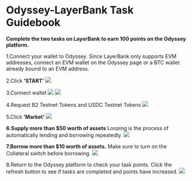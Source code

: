 # Odyssey-LayerBank Task Guidebook

**Complete the two tasks on LayerBank to earn 100 points on the Odyssey platform.**

1.Connect your wallet to Odyssey. Since LayerBank only supports EVM addresses, connect an EVM wallet on the Odyssey page or a BTC wallet already bound to an EVM address.

2.Click **’START’**
![](https://quicknode.quicknode-ipfs.com/ipfs/QmZgGb1hzsATv9CRX3R7Hu9wKj7wgFtpupJef4KHBSmf1q)

3.Connect wallet
![](https://quicknode.quicknode-ipfs.com/ipfs/QmTPS7PgxQahHLpdFtjDgbdxqQ1ttzaCEXbUbmCarpjh2P)
![](https://quicknode.quicknode-ipfs.com/ipfs/QmUUZ3rg3bEsHyqPM8Kjzz1ruDrJ1kACi78DwznxKD6K2C)

4.Request B2 Testnet Tokens and USDC Testnet Tokens
![](https://quicknode.quicknode-ipfs.com/ipfs/QmTs5uPkpNRAE8K9w4acpG6b66P1hzztCfsVgtq7fRNuLx)


5.Click  **’Market’**
![](https://quicknode.quicknode-ipfs.com/ipfs/QmYN6iDBizsjjzT3HZrL49vBdHPVrFTk87r4ME7s9Skdrm)


**6.Supply more than $50 worth of assets**
Looping is the process of automatically lending and borrowing repeatedly.
![](https://quicknode.quicknode-ipfs.com/ipfs/QmcBsZ5Krfx2Gao44gw3cySR7kEWzNBmyxuej77AxdUsVf)

**7.Borrow more than $10 worth of assets.**
Make sure to turn on the Collateral switch before borrowing.
![](https://quicknode.quicknode-ipfs.com/ipfs/QmQFqeGpPf5HoTNwVmeb4vdzicEpAD86gGhuwETe2kB8Xs)

8.Return to the Odyssey platform to check your task points. Click the refresh button to see if tasks are completed and points have increased.
![](https://quicknode.quicknode-ipfs.com/ipfs/QmcqLfQVqkryP4V7FJJRS1TB1tfv9iZktCaEYTjj17JtxV)
